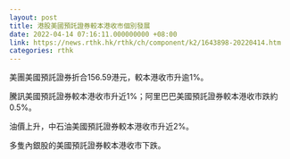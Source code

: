 ```yaml
---
layout: post
title: 港股美國預託證券較本港收市個別發展
date: 2022-04-14 07:16:11.000000000 +08:00
link: https://news.rthk.hk/rthk/ch/component/k2/1643898-20220414.htm
categories: rthk
---
```


美團美國預託證券折合156.59港元，較本港收市升逾1%。

騰訊美國預託證券較本港收市升近1%；阿里巴巴美國預託證券較本港收市跌約0.5%。

油價上升，中石油美國預託證券較本港收市升近2%。

多隻內銀股的美國預託證券較本港收市下跌。
